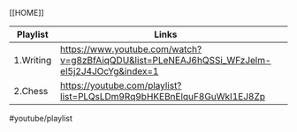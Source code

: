 [[HOME]]

| Playlist  | Links                                                                                       |     |     |
| --------- | ------------------------------------------------------------------------------------------- | --- | --- |
| 1.Writing | https://www.youtube.com/watch?v=g8zBfAiqQDU&list=PLeNEAJ6hQSSi_WFzJelm-el5j2J4JOcYg&index=1 |     |     |
| 2.Chess   | https://youtube.com/playlist?list=PLQsLDm9Rq9bHKEBnElquF8GuWkI1EJ8Zp                                                                                            |     |     |


#youtube/playlist 
